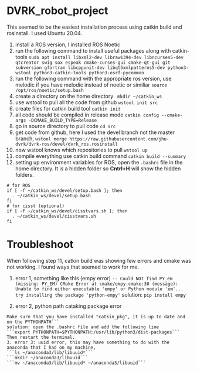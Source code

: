 # DVRK_robot_project
This seemed to be the easiest installation process using catkin build and rosinstall. I used Ubuntu 20.04. 
1. install a ROS version, I installed ROS Noetic 
2. run the following command to install useful packages along with catkin-tools ```sudo apt install libxml2-dev libraw1394-dev libncurses5-dev qtcreator swig sox espeak cmake-curses-gui cmake-qt-gui git subversion gfortran libcppunit-dev libqt5xmlpatterns5-dev python3-wstool python3-catkin-tools python3-osrf-pycommon```
3. run the following command with the appropriate ros version, use melodic if you have melodic instead of noetic or similiar ```source /opt/ros/noetic/setup.bash```
4. create a directory on the home directory ```
mkdir ~/catkin_ws```
5. use wstool to pull all the code from github ```wstool init src```
6. create files for catkin build tool ```catkin init```
7. all code should be compiled in release mode ```catkin config --cmake-args -DCMAKE_BUILD_TYPE=Release```
8. go in source directory to pull code ```cd src```
9. get code from github, here I used the devel branch not the master branch, ```wstool merge https://raw.githubusercontent.com/jhu-dvrk/dvrk-ros/devel/dvrk_ros.rosinstall```
10. now wstool knows which repositories to pull ```wstool up```
11. compile everything use catkin build command ```catkin build --summary```
12. setting up environment variables for ROS, open the ```.bashrc``` file in the home directory. It is a hidden folder so **Cntrl+H** will show the hidden folders. 
```
# for ROS
if [ -f ~/catkin_ws/devel/setup.bash ]; then
  . ~/catkin_ws/devel/setup.bash
fi
# for cisst (optional)
if [ -f ~/catkin_ws/devel/cisstvars.sh ]; then
  . ~/catkin_ws/devel/cisstvars.sh
fi
```

# Troubleshoot 
When following step 11, catkin build was showing few errors and cmake was not working. I found ways that seemed to work for me. 
1. error 1, something like this (empy error)
```-- Could NOT find PY_em (missing: PY_EM) CMake Error at cmake/empy.cmake:30 (message): Unable to find either executable 'empy' or Python module 'em'...  try installing the package 'python-empy'```
solution: ```pip install empy```

2. error 2, python path cataking package error
```ImportError: "from catkin_pkg.package import parse_package" failed: No module named 'catkin_pkg'
Make sure that you have installed "catkin_pkg", it is up to date and on the PYTHONPATH```
solution: open the .bashrc file and add the following line
```export PYTHONPATH=$PYTHONPATH:/usr/lib/python3/dist-packages```
Then restart the terminal. 
3. error 3: uuid error, this may have something to do with the anaconda that I had on my machine,  
```ls ~/anaconda3/lib/libuuid*```
```mkdir ~/anaconda3/libuuid```
```mv ~/anaconda3/lib/libuuid* ~/anaconda3/libuuid```
